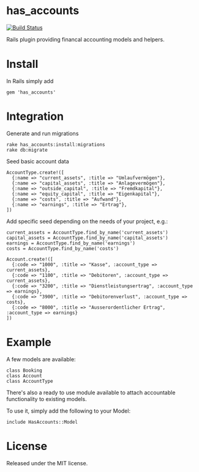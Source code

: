 has_accounts
============

[![Build Status](https://secure.travis-ci.org/huerlisi/has_accounts.png)](http://travis-ci.org/huerlisi/has_accounts)

Rails plugin providing financal accounting models and helpers.


Install
=======

In Rails simply add

    gem 'has_accounts'

Integration
===========

Generate and run migrations

    rake has_accounts:install:migrations
    rake db:migrate

Seed basic account data

    AccountType.create!([
      {:name => "current_assets", :title => "Umlaufvermögen"},
      {:name => "capital_assets", :title => "Anlagevermögen"},
      {:name => "outside_capital", :title => "Fremdkapital"},
      {:name => "equity_capital", :title => "Eigenkapital"},
      {:name => "costs", :title => "Aufwand"},
      {:name => "earnings", :title => "Ertrag"},
    ])

Add specific seed depending on the needs of your project, e.g.:

    current_assets = AccountType.find_by_name('current_assets')
    capital_assets = AccountType.find_by_name('capital_assets')
    earnings = AccountType.find_by_name('earnings')
    costs = AccountType.find_by_name('costs')

    Account.create!([
      {:code => "1000", :title => "Kasse", :account_type => current_assets},
      {:code => "1100", :title => "Debitoren", :account_type => current_assets},
      {:code => "3200", :title => "Dienstleistungsertrag", :account_type => earnings},
      {:code => "3900", :title => "Debitorenverlust", :account_type => costs},
      {:code => "8000", :title => "Ausserordentlicher Ertrag", :account_type => earnings}
    ])


Example
=======

A few models are available:

    class Booking
    class Account
    class AccountType

There's also a ready to use module available to attach accountable
functionality to existing models.

To use it, simply add the following to your Model:

    include HasAccounts::Model


License
=======

Released under the MIT license.
